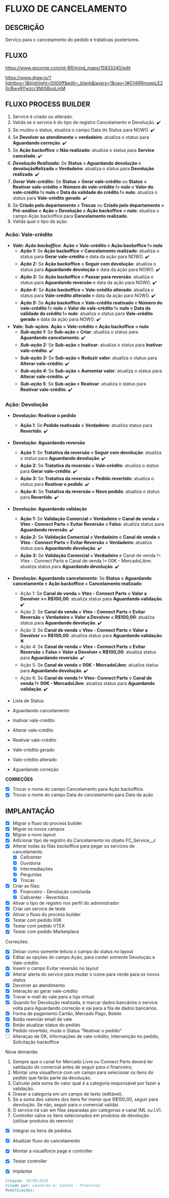 # FLUXO DE CANCELAMENTO

## DESCRIÇÃO

Serviço para o cancelamento do pedido e tratativas posteriores.

## FLUXO

https://www.goconqr.com/pt-BR/mind_maps/15833240/edit

https://www.draw.io/?lightbox=1&highlight=0000ff&edit=_blank&layers=1&nav=1#G14RRmoepLE20cBwyRYwzcr3Ntj5BxpLmM

## FLUXO PROCESS BUILDER

1. Service é criado ou alterado.
2. Valida se o service é do tipo de registro Cancelamento e Devolução. :heavy_check_mark:
3. Se mudou o status, atualiza o campo Data do Status para NOW(). :heavy_check_mark:
4. Se **Devolver ao atendimento = verdadeiro**: atualiza o status para **Aguardando correção**. :heavy_check_mark:
5. Se **Ação backoffice = Não realizado**: atualiza o status para **Service cancelado.** :heavy_check_mark:
6. ***Devolução Realizada:*** Se **Status = Aguardando devolução** e **devoluçãoRelizada = Verdadeiro**: atualiza o status para **Devolução realizada**. :heavy_check_mark:
7. ***Gerar Vale-crédito:*** Se **Status = Gerar vale-crédito** ou **Status = Reativar vale-crédito** e **Número do vale-crédito != nulo** e **Valor do vale-crédito != nulo** e **Data da validade do crédito != nulo**: atualiza o status para **Vale-crédito gerado**. :heavy_check_mark:
8. Se **Criado pelo departamento = Trocas** ou **Criado pelo departamento = Pré-análise** e **Ação = Devolução** e **Ação backoffice = nulo**:  atualiza o campo Ação backoffice para **Cancelamento realizado**.
9. Valida qual o tipo da ação.

### Acão: Vale-crédito

- ***Vale: Ação backoffice***: **Ação = Vale-crédito** e **Ação backoffice != nulo**
  - ***Ação 1:*** Se **Ação backoffice = Cancelamento realizado**: atualiza o status para **Gerar vale-crédito** e data da ação para NOW(). :heavy_check_mark:
  - ***Ação 2:*** Se **Ação backoffice = Seguir com devolução**: atualiza o status para **Aguardando devolução** e data da ação para NOW(). :heavy_check_mark:
  - ***Ação 3:*** Se **Ação backoffice = Passar para reversão**: atualiza o status para **Aguardando reversão** e data da ação para NOW(). :heavy_check_mark:
  - ***Ação 4:*** Se **Ação backoffice = Vale-crédito alterado**: atualiza o status para **Vale-crédito alterado** e data da ação para NOW(). :heavy_check_mark:
  - ***Ação 5:*** Se **Ação backoffice = Vale-crédito reativado** e **Número do vale-crédito != nulo** e **Valor do vale-crédito != nulo** e **Data da validade do crédito != nulo**: atualiza o status para **Vale-crédito gerado** e data da ação para NOW(). :heavy_check_mark:
- **Vale: Sub-ações**: **Ação = Vale-crédito** e **Ação backoffice = nulo**
  - ***Sub-ação 1:*** Se **Sub-ação = Criar**: atualiza o status para **Aguardando cancelamento**. :heavy_check_mark:
  - ​***Sub-ação 2:*** Se **Sub-ação = Inativar**: atualiza o status para **Inativar vale-crédito**. :heavy_check_mark:
  - ***Sub-ação 3:*** Se **Sub-ação = Reduzir valor**: atualiza o status para **Alterar vale-crédito**. :heavy_check_mark:
  - ***Sub-ação 4***: Se **Sub-ação = Aumentar valor**: atualiza o status para **Alterar vale-crédito**. :heavy_check_mark:
  - ***Sub-ação 5***: Se **Sub-ação = Reativar**: atualiza o status para **Reativar vale-crédito**. :heavy_check_mark:

### Ação: Devolução

- **Devolução: Reativar o pedido**
  - **Ação 1**: Se **Pedido reativado = Verdadeiro**: atualiza status para **Revertido**. :heavy_check_mark:

- **Devolução: Aguardando reversão**
  - **Ação 1:** Se **Tratativa da reversão = Seguir com devolução**: atualiza o status para **Aguardando devolução**. :heavy_check_mark:
  - **Ação 2:** Se **Tratativa da reversão = Vale-crédito**: atualiza o status para **Gerar vale-crédito**. :heavy_check_mark:
  - **Ação 3:** Se **Tratativa da reversão = Pedido revertido**: atualiza o status para **Reativar o pedido**. :heavy_check_mark:
  - **Ação 4:** Se **Tratativa da reversão = Novo pedido**: atualiza o status para **Revertido**. :heavy_check_mark:
- **Devolução: Aguardando validação**
  - **Ação 1:** Se **Validação Comercial = Verdadeiro** e **Canal de venda = Vtex - Connect Parts** e **Evitar Reversão = Falso**: atualiza status para **Aguardando reversão**. :heavy_check_mark:
  - **Ação 2:** Se **Validação Comercial = Verdadeiro** e **Canal de venda = Vtex - Connect Parts** e **Evitar Reversão = Verdadeiro**: atualiza status para **Aguardando devolução**. :heavy_check_mark:
  - **Ação 3:** Se **Validação Comercial = Verdadeiro** e Canal de venda != Vtex - Connect Parts e Canal de venda != 00K - MercadoLibre: atualiza status para **Aguardando devolução**. :heavy_check_mark:
- **Devolução: Aguardando cancelamento**: Se **Status = Aguardando cancelamento** e **Ação backoffice = Cancelamento realizado**:
  - Ação 1: Se **Canal de venda = Vtex - Connect Parts** e **Valor a Devolver >= R$100,00**: atualiza status para **Aguardando validação**. :heavy_check_mark:
  - Ação 2: Se **Canal de venda = Vtex - Connect Parts** e **Evitar Reversão = Verdadeiro** e **Valor a Devolver < R$100,00**: atualiza status para **Aguardando devolução**. :heavy_check_mark:
  - Ação 3: Se **Canal de venda = Vtex - Connect Parts** e **Valor a Devolver >= R$100,00**: atualiza status para **Aguardando validação**. :x:
  - Ação 4: Se **Canal de venda = Vtex - Connect Parts** e **Evitar Reversão = Falso** e **Valor a Devolver < R$100,00**: atualiza status para **Aguardando reversão**. :heavy_check_mark:
  - Ação 5: Se **Canal de venda = 00K - MercadoLibre**: atualiza status para **Aguardando devolução**. :heavy_check_mark:
  - Ação 6: Se **Canal de venda != Vtex- Connect Parts** e **Canal de venda != 00K - MercadoLibre**: atualiza status para **Aguardando validação**. :heavy_check_mark:



- Lista de Status

- Aguardando cancelamento
- Inativar vale-crédito
- Alterar vale-crédito
- Reativar vale-crédito
- Vale-crédito gerado
- Vale-crédito alterado
- Aguardando correção

**CORREÇÕES**

- [x] Trocar o nome do campo Cancelamento para Ação backoffice.
- [x] Trocar o nome do campo Data do cancelamento para Data da ação

## IMPLANTAÇÃO

- [x] Migrar o fluxo do process builder
- [x] Migrar os novos campos
- [x] Migrar o novo layout
- [x] Adicionar tipo de registro do Cancelamento no objeto FC_Service__c
- [x] Alterar todas as filas backoffice para pegar os services de cancelamento
  - [x] Callcenter
  - [x] Ouvidoria
  - [x] Intermediações
  - [x] Perguntas
  - [x] Trocas
- [x] Criar as filas:
  - [x] Financeiro - Devolução concluída
  - [x] Callcenter - Revertidos
- [x] Ativar o tipo de registro nos perfil do administrador
- [x] Criar um service de teste
- [x] Ativar o fluxo do process builder
- [x] Testar com pedido 00K
- [x] Testar com pedido VTEX
- [x] Testar com pedido Marketplace

Correções:

- [x] Deixar como somente leitura o campo do status no layout
- [x] Editar as opções do campo Ação, para conter somente Devolução e Vale-crédito
- [x] Inserir o campo Evitar reversão no layout
- [x] Alterar alerta do service para mudar o icone para verde para os novos status
- [x] Devolver ao atendimento
- [x] Interação ao gerar vale-crédito
- [x] Travar e-mail do vale para a loja virtual
- [x] Quando for Devolução realizada, e marcar dados bancários o service volta para Aguardando correção e vai para a fila de dados bancários.
- [x] Forma de pagamento Cartão, Mercado Pago, Boleto
- [x] Botão reenviar email de vale
- [x] Botão atualizar status do pedido
- [x] Pedido revertido, muda o Status "Reativar o pedido"
- [ ] Alteraçao de DK, Informações de vale-crédito, Intervenção no pedido, Solicitação backoffice

Nova demanda:

1. Sempre que o canal for Mercado Livre ou Connect Parts deverá ter validação do comercial antes de seguir para o financeiro;
2. Montar uma visualforce com um campo para selecionar os itens do pedido que farão parte da devolução.
3. Calcular pela soma do valor qual é a categoria responsável por fazer a validação.
4. Gravar a categoria em um campo de texto (editável).
5. Se a soma dos valores dos itens for menor que R$100,00, seguir para devolução. Se não, seguir para o comercial validar.
6. O service irá cair em filas separadas por categorias e canal (ML ou LV).
7. Controller salva os itens selecionados em produtos de devolução (utilizar produtos do reenvio)

- [x] Integrar os itens de pedidos.
- [x] Atualizar fluxo do cancelamento
- [x] Montar a visualforce page e controller
- [x] Testar controller
- [x] Implantar



```markdown
Criaçaõ: 19/09/2018
Criado por: Leonardo A. Santos - Processos
Modificações: -
```
<!--stackedit_data:
eyJoaXN0b3J5IjpbLTE2NTI0ODQxMDhdfQ==
-->